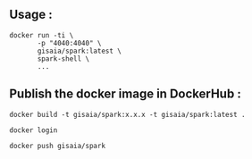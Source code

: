 ## Usage :
```
docker run -ti \
       -p "4040:4040" \
       gisaia/spark:latest \
       spark-shell \
       ...
```

## Publish the docker image in DockerHub :
```
docker build -t gisaia/spark:x.x.x -t gisaia/spark:latest .
```
```
docker login
```
```
docker push gisaia/spark
```
